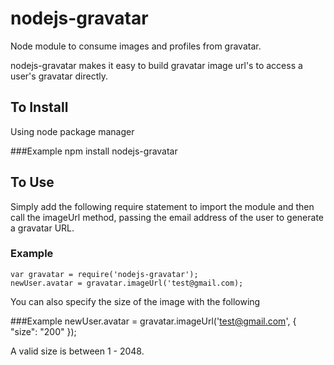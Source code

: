 nodejs-gravatar
===============

Node module to consume images and profiles from gravatar.

nodejs-gravatar makes it easy to build gravatar image url's to access a user's gravatar directly.


To Install
----------

Using node package manager

###Example
    npm install nodejs-gravatar


To Use
------

Simply add the following require statement to import the module and then call the imageUrl method, passing the email address of the user to generate a gravatar URL.

### Example
    var gravatar = require('nodejs-gravatar');
    newUser.avatar = gravatar.imageUrl('test@gmail.com);


You can also specify the size of the image with the following

###Example
    newUser.avatar = gravatar.imageUrl('test@gmail.com', { "size": "200" });

A valid size is between 1 - 2048.

